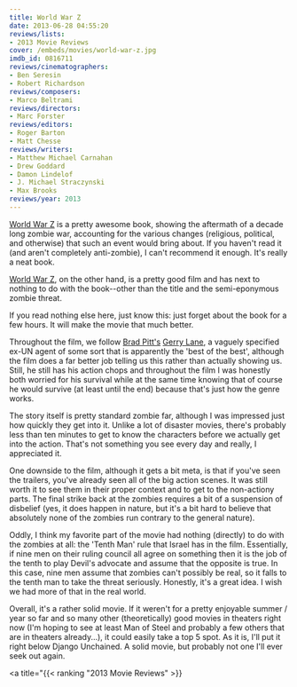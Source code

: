 ```yaml
---
title: World War Z
date: 2013-06-28 04:55:20
reviews/lists:
- 2013 Movie Reviews
cover: /embeds/movies/world-war-z.jpg
imdb_id: 0816711
reviews/cinematographers:
- Ben Seresin
- Robert Richardson
reviews/composers:
- Marco Beltrami
reviews/directors:
- Marc Forster
reviews/editors:
- Roger Barton
- Matt Chesse
reviews/writers:
- Matthew Michael Carnahan
- Drew Goddard
- Damon Lindelof
- J. Michael Straczynski
- Max Brooks
reviews/year: 2013
---
```

<a title="World War Z on amazon.com" href="http://www.amazon.com/gp/product/0770437400/ref=as_li_ss_tl?ie=UTF8&amp;camp=1789&amp;creative=390957&amp;creativeASIN=0770437400&amp;linkCode=as2&amp;tag=jverkampcom-20">World War Z</a> is a pretty awesome book, showing the aftermath of a decade long zombie war, accounting for the various changes (religious, political, and otherwise) that such an event would bring about. If you haven't read it (and aren't completely anti-zombie), I can't recommend it enough. It's really a neat book.

<a title="World War Z on IMDb" href="http://www.imdb.com/title/tt0816711/">World War Z</a>, on the other hand, is a pretty good film and has next to nothing to do with the book--other than the title and the semi-eponymous zombie threat.

If you read nothing else here, just know this: just forget about the book for a few hours. It will make the movie that much better.

<!--more-->

Throughout the film, we follow <a itemprop="url" href="http://www.imdb.com/name/nm0000093/?ref_=tt_cl_t1">Brad Pitt's</a> <a href="http://www.imdb.com/character/ch0252035/?ref_=tt_cl_t1">Gerry Lane</a>, a vaguely specified ex-UN agent of some sort that is apparently the 'best of the best', although the film does a far better job telling us this rather than actually showing us. Still, he still has his action chops and throughout the film I was honestly both worried for his survival while at the same time knowing that of course he would survive (at least until the end) because that's just how the genre works.

The story itself is pretty standard zombie far, although I was impressed just how quickly they get into it. Unlike a lot of disaster movies, there's probably less than ten minutes to get to know the characters before we actually get into the action. That's not something you see every day and really, I appreciated it.

One downside to the film, although it gets a bit meta, is that if you've seen the trailers, you've already seen all of the big action scenes. It was still worth it to see them in their proper context and to get to the non-actiony parts. The final strike back at the zombies requires a bit of a suspension of disbelief (yes, it does happen in nature, but it's a bit hard to believe that absolutely none of the zombies run contrary to the general nature).

Oddly, I think my favorite part of the movie had nothing (directly) to do with the zombies at all: the 'Tenth Man' rule that Israel has in the film. Essentially, if nine men on their ruling council all agree on something then it is the job of the tenth to play Devil's advocate and assume that the opposite is true. In this case, nine men assume that zombies can't possibly be real, so it falls to the tenth man to take the threat seriously. Honestly, it's a great idea. I wish we had more of that in the real world.

Overall, it's a rather solid movie. If it weren't for a pretty enjoyable summer / year so far and so many other (theoretically) good movies in theaters right now (I'm hoping to see at least Man of Steel and probably a few others that are in theaters already...), it could easily take a top 5 spot. As it is, I'll put it right below Django Unchained. A solid movie, but probably not one I'll ever seek out again.

<a title="{{< ranking "2013 Movie Reviews" >}}